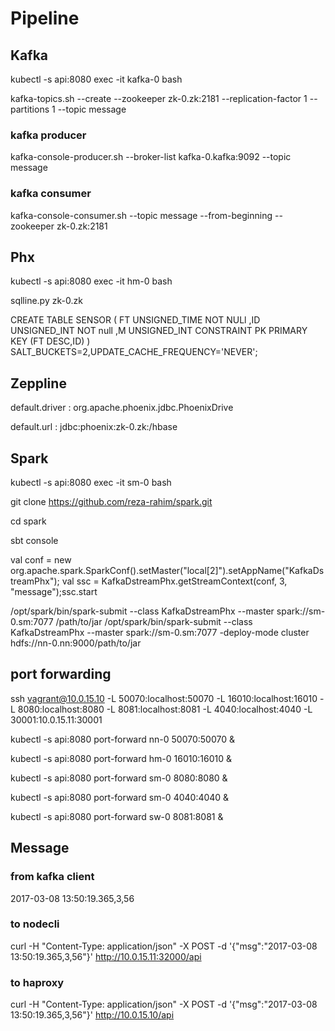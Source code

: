# Pipeline

## Kafka
kubectl -s api:8080 exec -it kafka-0 bash

kafka-topics.sh --create --zookeeper zk-0.zk:2181 --replication-factor 1 --partitions 1 --topic message

### kafka producer
kafka-console-producer.sh --broker-list kafka-0.kafka:9092 --topic message

### kafka consumer
kafka-console-consumer.sh --topic message --from-beginning --zookeeper zk-0.zk:2181


## Phx
kubectl -s api:8080 exec -it hm-0 bash

sqlline.py zk-0.zk

CREATE TABLE SENSOR (
FT UNSIGNED_TIME NOT NULl
,ID UNSIGNED_INT NOT null
,M UNSIGNED_INT
CONSTRAINT PK PRIMARY KEY (FT DESC,ID)
) SALT_BUCKETS=2,UPDATE_CACHE_FREQUENCY='NEVER';

## Zeppline

default.driver : org.apache.phoenix.jdbc.PhoenixDrive

default.url : jdbc:phoenix:zk-0.zk:/hbase


## Spark

kubectl -s api:8080 exec -it sm-0 bash

git clone https://github.com/reza-rahim/spark.git

cd spark 

sbt console 

val conf = new org.apache.spark.SparkConf().setMaster("local[2]").setAppName("KafkaDstreamPhx"); val ssc =  KafkaDstreamPhx.getStreamContext(conf, 3, "message");ssc.start

/opt/spark/bin/spark-submit --class KafkaDstreamPhx --master spark://sm-0.sm:7077 /path/to/jar
/opt/spark/bin/spark-submit --class KafkaDstreamPhx --master spark://sm-0.sm:7077 -deploy-mode cluster hdfs://nn-0.nn:9000/path/to/jar


## port forwarding

ssh vagrant@10.0.15.10 -L 50070:localhost:50070 -L 16010:localhost:16010 -L 8080:localhost:8080 -L 8081:localhost:8081  -L 4040:localhost:4040 -L 30001:10.0.15.11:30001

kubectl -s api:8080 port-forward nn-0 50070:50070 &

kubectl -s api:8080 port-forward hm-0 16010:16010 &

kubectl -s api:8080 port-forward sm-0 8080:8080 &

kubectl -s api:8080 port-forward sm-0 4040:4040 &

kubectl -s api:8080 port-forward sw-0 8081:8081 &

## Message
### from kafka client

2017-03-08 13:50:19.365,3,56

### to nodecli

curl -H "Content-Type: application/json" -X POST -d '{"msg":"2017-03-08 13:50:19.365,3,56"}'  http://10.0.15.11:32000/api

### to haproxy
curl -H "Content-Type: application/json" -X POST -d '{"msg":"2017-03-08 13:50:19.365,3,56"}'  http://10.0.15.10/api


